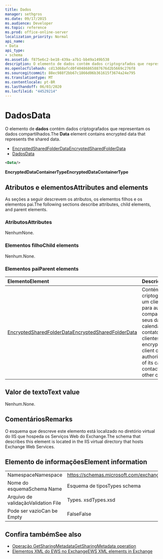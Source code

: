 ```yaml
---
title: Dados
manager: sethgros
ms.date: 09/17/2015
ms.audience: Developer
ms.topic: reference
ms.prod: office-online-server
localization_priority: Normal
api_name:
- Data
api_type:
- schema
ms.assetid: f875e6c2-be18-439a-a7b1-bb49a149b538
description: O elemento de dados contém dados criptografados que representam os dados compartilhados.
ms.openlocfilehash: cd13d68afcd0f40486865887676d2b5669c276f8
ms.sourcegitcommit: 88ec988f2bb67c1866d06b361615f3674a24e795
ms.translationtype: MT
ms.contentlocale: pt-BR
ms.lasthandoff: 06/03/2020
ms.locfileid: "44529214"
---
```

# <a name="data"></a><span data-ttu-id="79a48-103">Dados</span><span class="sxs-lookup"><span data-stu-id="79a48-103">Data</span></span>

<span data-ttu-id="79a48-104">O elemento de **dados** contém dados criptografados que representam os dados compartilhados.</span><span class="sxs-lookup"><span data-stu-id="79a48-104">The **Data** element contains encrypted data that represents the shared data.</span></span> 
  
- [<span data-ttu-id="79a48-105">EncryptedSharedFolderData</span><span class="sxs-lookup"><span data-stu-id="79a48-105">EncryptedSharedFolderData</span></span>](encryptedsharedfolderdata.md)  
- [<span data-ttu-id="79a48-106">Dados</span><span class="sxs-lookup"><span data-stu-id="79a48-106">Data</span></span>](data.md)
  
```xml
<Data/>
```

<span data-ttu-id="79a48-107">**EncryptedDataContainerType**</span><span class="sxs-lookup"><span data-stu-id="79a48-107">**EncryptedDataContainerType**</span></span>

## <a name="attributes-and-elements"></a><span data-ttu-id="79a48-108">Atributos e elementos</span><span class="sxs-lookup"><span data-stu-id="79a48-108">Attributes and elements</span></span>

<span data-ttu-id="79a48-109">As seções a seguir descrevem os atributos, os elementos filhos e os elementos pai.</span><span class="sxs-lookup"><span data-stu-id="79a48-109">The following sections describe attributes, child elements, and parent elements.</span></span>
  
### <a name="attributes"></a><span data-ttu-id="79a48-110">Atributos</span><span class="sxs-lookup"><span data-stu-id="79a48-110">Attributes</span></span>

<span data-ttu-id="79a48-111">Nenhum</span><span class="sxs-lookup"><span data-stu-id="79a48-111">None.</span></span>
  
### <a name="child-elements"></a><span data-ttu-id="79a48-112">Elementos filho</span><span class="sxs-lookup"><span data-stu-id="79a48-112">Child elements</span></span>

<span data-ttu-id="79a48-113">Nenhum.</span><span class="sxs-lookup"><span data-stu-id="79a48-113">None.</span></span>
  
### <a name="parent-elements"></a><span data-ttu-id="79a48-114">Elementos pai</span><span class="sxs-lookup"><span data-stu-id="79a48-114">Parent elements</span></span>

|<span data-ttu-id="79a48-115">**Elemento**</span><span class="sxs-lookup"><span data-stu-id="79a48-115">**Element**</span></span>|<span data-ttu-id="79a48-116">**Descrição**</span><span class="sxs-lookup"><span data-stu-id="79a48-116">**Description**</span></span>|
|:-----|:-----|
|[<span data-ttu-id="79a48-117">EncryptedSharedFolderData</span><span class="sxs-lookup"><span data-stu-id="79a48-117">EncryptedSharedFolderData</span></span>](encryptedsharedfolderdata.md) <br/> |<span data-ttu-id="79a48-118">Contém os dados criptografados que um cliente pode usar para autorizar o compartilhamento de seus dados de calendário ou de contato com outros clientes.</span><span class="sxs-lookup"><span data-stu-id="79a48-118">Contains the encrypted data that a client can use to authorize the sharing of its calendar or contact data with other clients.</span></span>  <br/> |
   
## <a name="text-value"></a><span data-ttu-id="79a48-119">Valor de texto</span><span class="sxs-lookup"><span data-stu-id="79a48-119">Text value</span></span>

<span data-ttu-id="79a48-120">Nenhum.</span><span class="sxs-lookup"><span data-stu-id="79a48-120">None.</span></span>
  
## <a name="remarks"></a><span data-ttu-id="79a48-121">Comentários</span><span class="sxs-lookup"><span data-stu-id="79a48-121">Remarks</span></span>

<span data-ttu-id="79a48-122">O esquema que descreve este elemento está localizado no diretório virtual do IIS que hospeda os Serviços Web do Exchange.</span><span class="sxs-lookup"><span data-stu-id="79a48-122">The schema that describes this element is located in the IIS virtual directory that hosts Exchange Web Services.</span></span>
  
## <a name="element-information"></a><span data-ttu-id="79a48-123">Elemento de informações</span><span class="sxs-lookup"><span data-stu-id="79a48-123">Element information</span></span>

|||
|:-----|:-----|
|<span data-ttu-id="79a48-124">Namespace</span><span class="sxs-lookup"><span data-stu-id="79a48-124">Namespace</span></span>  <br/> |https://schemas.microsoft.com/exchange/services/2006/types  <br/> |
|<span data-ttu-id="79a48-125">Nome do esquema</span><span class="sxs-lookup"><span data-stu-id="79a48-125">Schema Name</span></span>  <br/> |<span data-ttu-id="79a48-126">Esquema de tipos</span><span class="sxs-lookup"><span data-stu-id="79a48-126">Types schema</span></span>  <br/> |
|<span data-ttu-id="79a48-127">Arquivo de validação</span><span class="sxs-lookup"><span data-stu-id="79a48-127">Validation File</span></span>  <br/> |<span data-ttu-id="79a48-128">Types. xsd</span><span class="sxs-lookup"><span data-stu-id="79a48-128">Types.xsd</span></span>  <br/> |
|<span data-ttu-id="79a48-129">Pode ser vazio</span><span class="sxs-lookup"><span data-stu-id="79a48-129">Can be Empty</span></span>  <br/> |<span data-ttu-id="79a48-130">False</span><span class="sxs-lookup"><span data-stu-id="79a48-130">False</span></span>  <br/> |
   
## <a name="see-also"></a><span data-ttu-id="79a48-131">Confira também</span><span class="sxs-lookup"><span data-stu-id="79a48-131">See also</span></span>

- [<span data-ttu-id="79a48-132">Operação GetSharingMetadata</span><span class="sxs-lookup"><span data-stu-id="79a48-132">GetSharingMetadata operation</span></span>](getsharingmetadata-operation.md)
- [<span data-ttu-id="79a48-133">Elementos XML do EWS no Exchange</span><span class="sxs-lookup"><span data-stu-id="79a48-133">EWS XML elements in Exchange</span></span>](ews-xml-elements-in-exchange.md)


